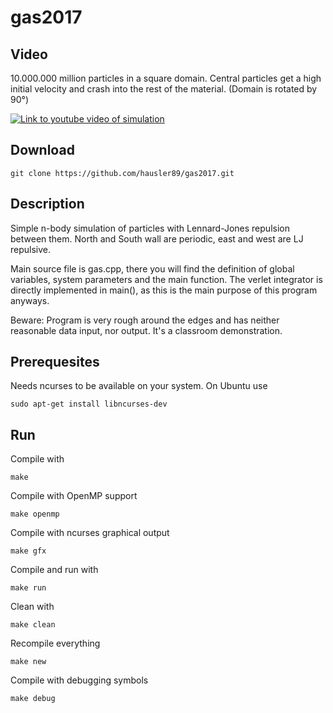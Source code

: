 # gas2017

## Video

10.000.000 million particles in a square domain. Central particles get a high initial velocity and crash into the rest of the material. (Domain is rotated by 90°)

[![Link to youtube video of simulation](https://img.youtube.com/vi/2xDZQ5mNiv8/0.jpg)](https://www.youtube.com/watch?v=2xDZQ5mNiv8)

## Download
    git clone https://github.com/hausler89/gas2017.git
    
## Description
Simple n-body simulation of particles with Lennard-Jones repulsion between them.
North and South wall are periodic, east and west are LJ repulsive.

Main source file is gas.cpp, there you will find the definition of global variables, system parameters and the main function. The verlet integrator is directly implemented in main(), as this is the main purpose of this program anyways.

Beware: Program is very rough around the edges and has neither reasonable data input, nor output. It's a classroom demonstration.

## Prerequesites

Needs ncurses to be available on your system. On Ubuntu use

    sudo apt-get install libncurses-dev

## Run
Compile with

	make

Compile with OpenMP support

	make openmp

Compile with ncurses graphical output

	make gfx
	
Compile and run with

	make run
	
Clean with

	make clean
	
Recompile everything

	make new
	
Compile with debugging symbols

	make debug
